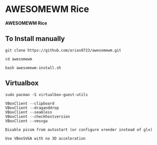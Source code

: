 # AWESOMEWM Rice
**AWESOMEWM Rice**


## To Install manually

    git clone https://github.com/arias0723/awesomewm.git

    cd awesomewm

    bash awesomewm-install.sh
   

## Virtualbox

    sudo pacman -S virtualbox-guest-utils

    VBoxClient --clipboard
	VBoxClient --draganddrop
    VBoxClient --seamless
    VBoxClient --checkhostversion
    VBoxClient --vmsvga

    Disable picom from autostart (or configure xrender instead of glx)

    Use VBoxSVGA with no 3D acceleration
